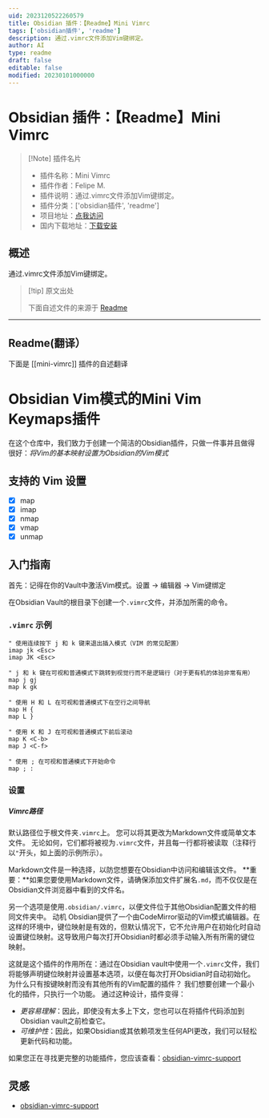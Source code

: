 ```yaml
---
uid: 2023120522260579
title: Obsidian 插件：【Readme】Mini Vimrc
tags: ['obsidian插件', 'readme']
description: 通过.vimrc文件添加Vim键绑定。
author: AI
type: readme
draft: false
editable: false
modified: 20230101000000
---
```


# Obsidian 插件：【Readme】Mini Vimrc

> [!Note] 插件名片
> - 插件名称：Mini Vimrc
> - 插件作者：Felipe M.
> - 插件说明：通过.vimrc文件添加Vim键绑定。
> - 插件分类：['obsidian插件', 'readme']
> - 项目地址：[点我访问](https://github.com/cabra-arretado/mini-vimrc-obsidian)
> - 国内下载地址：[下载安装](https://pkmer.cn/products/plugin/pluginMarket/?mini-vimrc)

## 概述

通过.vimrc文件添加Vim键绑定。



> [!tip] 原文出处
> 
>下面自述文件的来源于 [Readme](https://ghproxy.net/https://raw.githubusercontent.com/cabra-arretado/mini-vimrc-obsidian/main/README.md)
> 

---

## Readme(翻译）

下面是 [[mini-vimrc]] 插件的自述翻译


# Obsidian Vim模式的Mini Vim Keymaps插件
在这个仓库中，我们致力于创建一个简洁的Obsidian插件，只做一件事并且做得很好：*将Vim的基本映射设置为Obsidian的Vim模式*
## 支持的 Vim 设置
- [x] map
- [x] imap
- [x] nmap
- [x] vmap
- [x] unmap
## 入门指南
首先：记得在你的Vault中激活Vim模式。设置 -> 编辑器 -> Vim键绑定

在Obsidian Vault的根目录下创建一个`.vimrc`文件，并添加所需的命令。
### `.vimrc` 示例
``` vimscript
" 使用连续按下 j 和 k 键来退出插入模式（VIM 的常见配置）
imap jk <Esc>
imap JK <Esc>

" j 和 k 键在可视和普通模式下跳转到视觉行而不是逻辑行（对于更有机的体验非常有用）
map j gj
map k gk

" 使用 H 和 L 在可视和普通模式下在空行之间导航
map H {
map L }

" 使用 K 和 J 在可视和普通模式下前后滚动
map K <C-b>
map J <C-f>

" 使用 ; 在可视和普通模式下开始命令
map ; :
```
### 设置
##### Vimrc路径
默认路径位于根文件夹`.vimrc`上。
您可以将其更改为Markdown文件或简单文本文件。
无论如何，它们都将被视为`.vimrc`文件，并且每一行都将被读取（注释行以`"`开头，如上面的示例所示）。

Markdown文件是一种选择，以防您想要在Obsidian中访问和编辑该文件。
**重要：**如果您要使用Markdown文件，请确保添加文件扩展名`.md`，而不仅仅是在Obsidian文件浏览器中看到的文件名。

另一个选项是使用`.obsidian/.vimrc`，以便文件位于其他Obsidian配置文件的相同文件夹中。
动机
Obsidian提供了一个由CodeMirror驱动的Vim模式编辑器。在这样的环境中，键位映射是有效的，但默认情况下，它不允许用户在初始化时自动设置键位映射。这导致用户每次打开Obsidian时都必须手动输入所有所需的键位映射。

这就是这个插件的作用所在：通过在Obsidian vault中使用一个`.vimrc`文件，我们将能够声明键位映射并设置基本选项，以便在每次打开Obsidian时自动初始化。
为什么只有按键映射而没有其他所有的Vim配置的插件？
我们想要创建一个最小化的插件，只执行一个功能。
通过这种设计，插件变得：
* *更容易理解*：因此，即使没有太多上下文，您也可以在将插件代码添加到Obsidian vault之前检查它。
* *可维护性*：因此，如果Obsidian或其依赖项发生任何API更改，我们可以轻松更新代码和功能。

如果您正在寻找更完整的功能插件，您应该查看：[obsidian-vimrc-support](https://github.com/esm7/obsidian-vimrc-support)
## 灵感
* [obsidian-vimrc-support](https://github.com/esm7/obsidian-vimrc-support)



